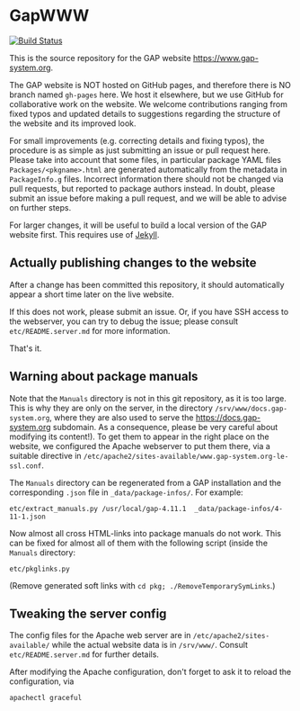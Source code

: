 # GapWWW

[![Build Status](https://travis-ci.com/gap-system/GapWWW.svg?branch=master)](https://travis-ci.com/gap-system/GapWWW)

This is the source repository for the GAP website <https://www.gap-system.org>.

The GAP website is NOT hosted on GitHub pages, and therefore there is NO
branch named `gh-pages` here. We host it elsewhere, but we use GitHub for
collaborative work on the website. We welcome contributions ranging from 
fixed typos and updated details to suggestions regarding the structure of 
the website and its improved look.

For small improvements (e.g. correcting details and fixing typos), the 
procedure is as simple as just submitting an issue or pull request here.
Please take into account that some files, in particular package YAML
files `Packages/<pkgname>.html` are generated automatically from the
metadata in `PackageInfo.g` files. Incorrect information there should 
not be changed via pull requests, but reported to package authors instead.
In doubt, please submit an issue before making a pull request, and we 
will be able to advise on further steps.

For larger changes, it will be useful to build a local version of the GAP
website first. This requires use of [Jekyll](https://jekyllrb.com).


## Actually publishing changes to the website

After a change has been committed this repository, it should automatically
appear a short time later on the live website.

If this does not work, please submit an issue. Or, if you have SSH access
to the webserver, you can try to debug the issue; please consult
`etc/README.server.md` for more information.

That's it.


## Warning about package manuals

Note that the `Manuals` directory is not in this git repository, as it is too
large. This is why they are only on the server, in the directory
`/srv/www/docs.gap-system.org`, where they are also used to serve the
<https://docs.gap-system.org> subdomain. As a consequence, please be very
careful about modifying its content!). To get them to appear in the right
place on the website, we configured the Apache webserver to put them there,
via a suitable directive in
`/etc/apache2/sites-available/www.gap-system.org-le-ssl.conf`.

The `Manuals` directory can be regenerated from a GAP installation and the
corresponding `.json` file in `_data/package-infos/`. For example:

    etc/extract_manuals.py /usr/local/gap-4.11.1  _data/package-infos/4-11-1.json

Now almost all cross HTML-links into package manuals do not work. This can
be fixed for almost all of them with the following script (inside the
`Manuals` directory:

    etc/pkglinks.py

(Remove generated soft links with `cd pkg; ./RemoveTemporarySymLinks`.)

## Tweaking the server config

The config files for the Apache web server are in `/etc/apache2/sites-available/`
while the actual website data is in `/srv/www/`. Consult `etc/README.server.md`
for further details.

After modifying the Apache configuration, don't forget to ask it to reload
the configuration, via

    apachectl graceful
